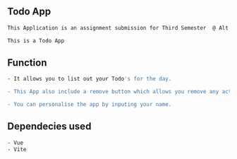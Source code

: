 ## Todo App

```bash
This Application is an assignment submission for Third Semester  @ Alt School of Engineering

This is a Todo App
```

## Function

```bash
- It allows you to list out your Todo's for the day.

- This App also include a remove button which allows you remove any activity you have completed.

- You can personalise the app by inputing your name.
```

## Dependecies used

```bash
- Vue
- Vite
```
